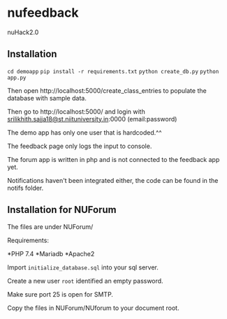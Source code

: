 # nufeedback
nuHack2.0

## Installation

`cd demoapp`
`pip install -r requirements.txt`
`python create_db.py`
`python app.py`

Then open http://localhost:5000/create_class_entries to populate the database with sample data.

Then go to http://localhost:5000/ and login with 
srilikhith.sajja18@st.niituniversity.in:0000
(email:password)

The demo app has only one user that is hardcoded.^^

The feedback page only logs the input to console.

The forum app is written in php and is not connected to the feedback app yet.

Notifications haven't been integrated either, the code can be found in the notifs folder.

## Installation for NUForum

The files are under NUForum/


Requirements:

*PHP 7.4
*Mariadb
*Apache2

Import `initialize_database.sql` into your sql server.

Create a new user `root` identified an empty password.

Make sure port 25 is open for SMTP.

Copy the files in NUForum/NUforum to your document root.



